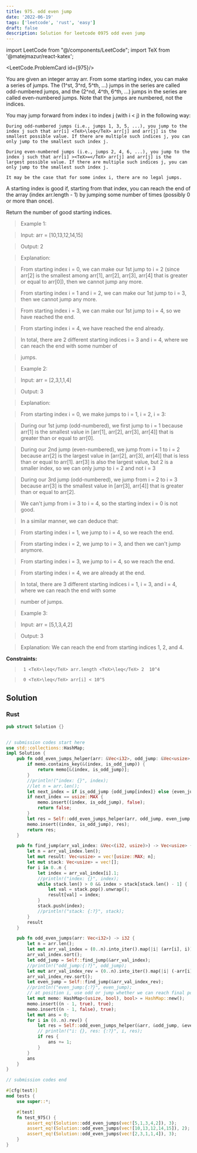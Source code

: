 ```yaml
---
title: 975. odd even jump
date: '2022-06-19'
tags: ['leetcode', 'rust', 'easy']
draft: false
description: Solution for leetcode 0975 odd even jump
---
```

import LeetCode from "@/components/LeetCode";
import TeX from '@matejmazur/react-katex';

<LeetCode.ProblemCard id={975}/>
 

  You are given an integer array arr. From some starting index, you can make a series of jumps. The (1^st, 3^rd, 5^th, ...) jumps in the series are called odd-numbered jumps, and the (2^nd, 4^th, 6^th, ...) jumps in the series are called even-numbered jumps. Note that the jumps are numbered, not the indices.

  You may jump forward from index i to index j (with i < j) in the following way:

  

  	During odd-numbered jumps (i.e., jumps 1, 3, 5, ...), you jump to the index j such that arr[i] <TeX>\leq</TeX> arr[j] and arr[j] is the smallest possible value. If there are multiple such indices j, you can only jump to the smallest such index j.

  	During even-numbered jumps (i.e., jumps 2, 4, 6, ...), you jump to the index j such that arr[i] ><TeX>=</TeX> arr[j] and arr[j] is the largest possible value. If there are multiple such indices j, you can only jump to the smallest such index j.

  	It may be the case that for some index i, there are no legal jumps.

  

  A starting index is good if, starting from that index, you can reach the end of the array (index arr.length - 1) by jumping some number of times (possibly 0 or more than once).

  Return the number of good starting indices.

   

 >   Example 1:

  

 >   Input: arr <TeX>=</TeX> [10,13,12,14,15]

 >   Output: 2

 >   Explanation: 

 >   From starting index i <TeX>=</TeX> 0, we can make our 1st jump to i <TeX>=</TeX> 2 (since arr[2] is the smallest among arr[1], arr[2], arr[3], arr[4] that is greater or equal to arr[0]), then we cannot jump any more.

 >   From starting index i <TeX>=</TeX> 1 and i <TeX>=</TeX> 2, we can make our 1st jump to i <TeX>=</TeX> 3, then we cannot jump any more.

 >   From starting index i <TeX>=</TeX> 3, we can make our 1st jump to i <TeX>=</TeX> 4, so we have reached the end.

 >   From starting index i <TeX>=</TeX> 4, we have reached the end already.

 >   In total, there are 2 different starting indices i <TeX>=</TeX> 3 and i <TeX>=</TeX> 4, where we can reach the end with some number of

 >   jumps.

  

 >   Example 2:

  

 >   Input: arr <TeX>=</TeX> [2,3,1,1,4]

 >   Output: 3

 >   Explanation: 

 >   From starting index i <TeX>=</TeX> 0, we make jumps to i <TeX>=</TeX> 1, i <TeX>=</TeX> 2, i <TeX>=</TeX> 3:

 >   During our 1st jump (odd-numbered), we first jump to i <TeX>=</TeX> 1 because arr[1] is the smallest value in [arr[1], arr[2], arr[3], arr[4]] that is greater than or equal to arr[0].

 >   During our 2nd jump (even-numbered), we jump from i <TeX>=</TeX> 1 to i <TeX>=</TeX> 2 because arr[2] is the largest value in [arr[2], arr[3], arr[4]] that is less than or equal to arr[1]. arr[3] is also the largest value, but 2 is a smaller index, so we can only jump to i <TeX>=</TeX> 2 and not i <TeX>=</TeX> 3

 >   During our 3rd jump (odd-numbered), we jump from i <TeX>=</TeX> 2 to i <TeX>=</TeX> 3 because arr[3] is the smallest value in [arr[3], arr[4]] that is greater than or equal to arr[2].

 >   We can't jump from i <TeX>=</TeX> 3 to i <TeX>=</TeX> 4, so the starting index i <TeX>=</TeX> 0 is not good.

 >   In a similar manner, we can deduce that:

 >   From starting index i <TeX>=</TeX> 1, we jump to i <TeX>=</TeX> 4, so we reach the end.

 >   From starting index i <TeX>=</TeX> 2, we jump to i <TeX>=</TeX> 3, and then we can't jump anymore.

 >   From starting index i <TeX>=</TeX> 3, we jump to i <TeX>=</TeX> 4, so we reach the end.

 >   From starting index i <TeX>=</TeX> 4, we are already at the end.

 >   In total, there are 3 different starting indices i <TeX>=</TeX> 1, i <TeX>=</TeX> 3, and i <TeX>=</TeX> 4, where we can reach the end with some

 >   number of jumps.

  

 >   Example 3:

  

 >   Input: arr <TeX>=</TeX> [5,1,3,4,2]

 >   Output: 3

 >   Explanation: We can reach the end from starting indices 1, 2, and 4.

  

   

  **Constraints:**

  

 >   	1 <TeX>\leq</TeX> arr.length <TeX>\leq</TeX> 2  10^4

 >   	0 <TeX>\leq</TeX> arr[i] < 10^5


## Solution
### Rust
```rust
pub struct Solution {}


// submission codes start here
use std::collections::HashMap;
impl Solution {
    pub fn odd_even_jumps_helper(arr: &Vec<i32>, odd_jump: &Vec<usize>, even_jump: &Vec<usize>, index: usize, is_odd_jump: bool, memo: &mut HashMap<(usize, bool), bool>) -> bool {
        if memo.contains_key(&(index, is_odd_jump)) {
            return memo[&(index, is_odd_jump)];
        }
        //println!("index: {}", index);
        //let n = arr.len();
        let next_index = if is_odd_jump {odd_jump[index]} else {even_jump[index]};
        if next_index == usize::MAX {
            memo.insert((index, is_odd_jump), false);
            return false;                   
        }
        let res = Self::odd_even_jumps_helper(arr, odd_jump, even_jump, next_index, !is_odd_jump, memo);
        memo.insert((index, is_odd_jump), res);
        return res;
    }

    pub fn find_jump(arr_val_index: &Vec<(i32, usize)>) -> Vec<usize> {
        let n = arr_val_index.len();
        let mut result: Vec<usize> = vec![usize::MAX; n];
        let mut stack: Vec<usize> = vec![];
        for i in 0..n {
            let index = arr_val_index[i].1;
            //println!("index: {}", index);
            while stack.len() > 0 && index > stack[stack.len() - 1] {
                let val = stack.pop().unwrap();
                result[val] = index;
            }
            stack.push(index);
            //println!("stack: {:?}", stack);
        }
        result
    }

    pub fn odd_even_jumps(arr: Vec<i32>) -> i32 {        
        let n = arr.len();
        let mut arr_val_index = (0..n).into_iter().map(|i| (arr[i], i)).collect::<Vec<_>>();
        arr_val_index.sort();
        let odd_jump = Self::find_jump(&arr_val_index);
        //println!("odd_jump:{:?}", odd_jump);
        let mut arr_val_index_rev = (0..n).into_iter().map(|i| (-arr[i], i)).collect::<Vec<_>>();
        arr_val_index_rev.sort();
        let even_jump = Self::find_jump(&arr_val_index_rev);
        //println!("even_jump:{:?}", even_jump);
        // at position i, use odd or jump whether we can reach final position
        let mut memo: HashMap<(usize, bool), bool> = HashMap::new();
        memo.insert((n - 1, true), true);
        memo.insert((n - 1, false), true);
        let mut ans = 0;
        for i in (0..n).rev() {
            let res = Self::odd_even_jumps_helper(&arr, &odd_jump, &even_jump,  i, true, &mut memo);
            // println!("i: {}, res: {:?}", i, res);
            if res {
                ans += 1;
            }
        }
        ans
    }
}

// submission codes end

#[cfg(test)]
mod tests {
    use super::*;

    #[test]
    fn test_975() {
        assert_eq!(Solution::odd_even_jumps(vec![5,1,3,4,2]), 3);
        assert_eq!(Solution::odd_even_jumps(vec![10,13,12,14,15]), 2);
        assert_eq!(Solution::odd_even_jumps(vec![2,3,1,1,4]), 3);
    }
}

```
